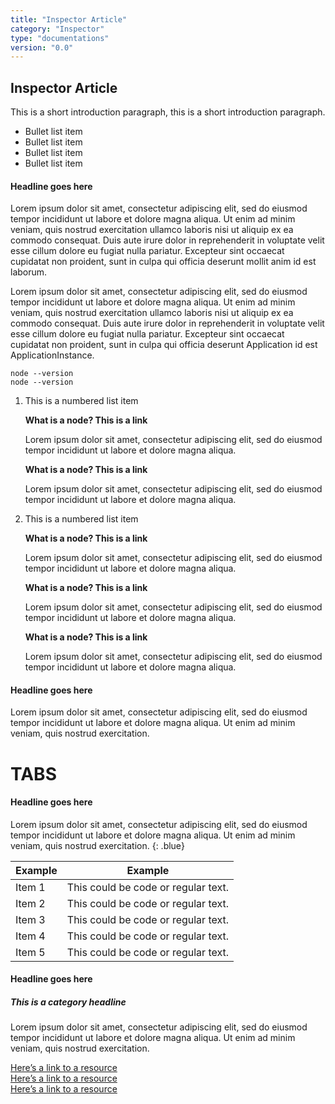 ```yaml
---
title: "Inspector Article"
category: "Inspector"
type: "documentations"
version: "0.0"
---
```

## Inspector Article

This is a short introduction paragraph, this is a short introduction paragraph. 

*   Bullet list item
*   Bullet list item
*   Bullet list item
*   Bullet list item

#### Headline goes here

Lorem ipsum dolor sit amet, consectetur adipiscing elit, sed do eiusmod tempor incididunt ut labore et dolore magna aliqua. Ut enim ad minim veniam, quis nostrud exercitation ullamco laboris nisi ut aliquip ex ea commodo consequat. Duis aute irure dolor in reprehenderit in voluptate velit esse cillum dolore eu fugiat nulla pariatur. Excepteur sint occaecat cupidatat non proident, sunt in culpa qui officia deserunt mollit anim id est laborum.

Lorem ipsum dolor sit amet, consectetur adipiscing elit, sed do eiusmod tempor incididunt ut labore et 
dolore magna aliqua. Ut enim ad minim veniam, quis nostrud exercitation ullamco laboris nisi ut aliquip ex ea commodo consequat. Duis aute irure dolor in reprehenderit in voluptate velit esse cillum dolore eu fugiat nulla pariatur. Excepteur sint occaecat cupidatat non proident, sunt in culpa qui officia deserunt Application id 
est ApplicationInstance.

```bash{numberLines: true}
node --version
node --version
```

1. This is a numbered list item

    **What is a node? This is a link**
    
    Lorem ipsum dolor sit amet, consectetur adipiscing elit, sed do eiusmod tempor incididunt ut labore et 
    dolore magna aliqua. 
    
    **What is a node? This is a link**
    
    Lorem ipsum dolor sit amet, consectetur adipiscing elit, sed do eiusmod tempor incididunt ut labore et 
    dolore magna aliqua.
    
2.  This is a numbered list item

    **What is a node? This is a link**
    
    Lorem ipsum dolor sit amet, consectetur adipiscing elit, sed do eiusmod tempor incididunt ut labore et 
    dolore magna aliqua. 
    
    **What is a node? This is a link**
    
    Lorem ipsum dolor sit amet, consectetur adipiscing elit, sed do eiusmod tempor incididunt ut labore et 
    dolore magna aliqua.
    
    **What is a node? This is a link**
        
    Lorem ipsum dolor sit amet, consectetur adipiscing elit, sed do eiusmod tempor incididunt ut labore et 
    dolore magna aliqua. 

#### Headline goes here

Lorem ipsum dolor sit amet, consectetur adipiscing elit, sed do eiusmod tempor incididunt ut labore et 
dolore magna aliqua. Ut enim ad minim veniam, quis nostrud exercitation.

# TABS

#### Headline goes here

Lorem ipsum dolor sit amet, consectetur adipiscing elit, sed do eiusmod tempor incididunt ut labore et 
dolore magna aliqua. Ut enim ad minim veniam, quis nostrud exercitation.
{: .blue}

Example | Example
------------ | -------------
Item 1 | This could be code or regular text.
Item 2 | This could be code or regular text.
Item 3 | This could be code or regular text.
Item 4 | This could be code or regular text.
Item 5 | This could be code or regular text.

#### Headline goes here
##### This is a category headline

Lorem ipsum dolor sit amet, consectetur adipiscing elit, sed do eiusmod tempor incididunt ut labore et 
dolore magna aliqua. Ut enim ad minim veniam, quis nostrud exercitation.

[Here’s a link to a resource](/)\
[Here’s a link to a resource](/)  
[Here’s a link to a resource](/)
